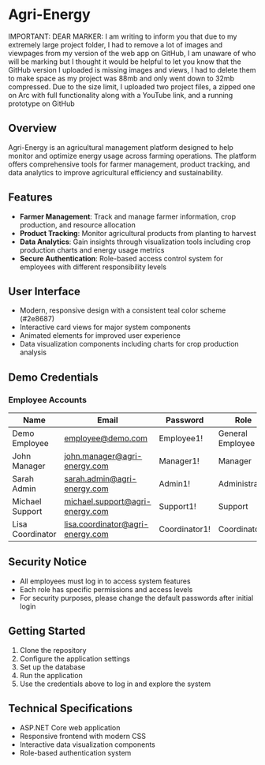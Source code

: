 # Agri-Energy
	
IMPORTANT: DEAR MARKER:
I am writing to inform you that due to my extremely large project folder, I had to remove a lot of images and viewpages from my version of the web app on GitHub, I am unaware of who will be marking but I thought it would be helpful to let you know that the GitHub version I uploaded is missing images and views, I had to delete them to make space as my project was 88mb and only went down to 32mb compressed. Due to the size limit, I uploaded two project files, a zipped one on Arc with full functionality along with a YouTube link, and a running prototype on GitHub
## Overview
Agri-Energy is an agricultural management platform designed to help monitor and optimize energy usage across farming operations. The platform offers comprehensive tools for farmer management, product tracking, and data analytics to improve agricultural efficiency and sustainability.

## Features

- **Farmer Management**: Track and manage farmer information, crop production, and resource allocation
- **Product Tracking**: Monitor agricultural products from planting to harvest
- **Data Analytics**: Gain insights through visualization tools including crop production charts and energy usage metrics
- **Secure Authentication**: Role-based access control system for employees with different responsibility levels

## User Interface

- Modern, responsive design with a consistent teal color scheme (#2e8687)
- Interactive card views for major system components
- Animated elements for improved user experience
- Data visualization components including charts for crop production analysis

## Demo Credentials

### Employee Accounts

| Name | Email | Password | Role |
|------|-------|----------|------|
| Demo Employee | employee@demo.com | Employee1! | General Employee |
| John Manager | john.manager@agri-energy.com | Manager1! | Manager |
| Sarah Admin | sarah.admin@agri-energy.com | Admin1! | Administrator |
| Michael Support | michael.support@agri-energy.com | Support1! | Support |
| Lisa Coordinator | lisa.coordinator@agri-energy.com | Coordinator1! | Coordinator |

## Security Notice

- All employees must log in to access system features
- Each role has specific permissions and access levels
- For security purposes, please change the default passwords after initial login

## Getting Started

1. Clone the repository
2. Configure the application settings
3. Set up the database
4. Run the application
5. Use the credentials above to log in and explore the system

## Technical Specifications

- ASP.NET Core web application
- Responsive frontend with modern CSS
- Interactive data visualization components
- Role-based authentication system
